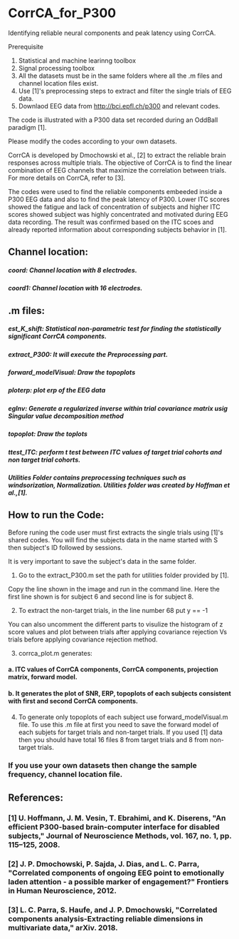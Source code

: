# CorrCA_for_P300
Identifying reliable neural components and peak latency using CorrCA.

Prerequisite
1. Statistical and machine learinng toolbox
2. Signal processing toolbox
3. All the datasets must be in the same folders where all the .m files and channel location files exist.
4. Use [1]'s preprocessing steps to extract and filter the single trials of EEG data.
5. Downlaod EEG data from http://bci.epfl.ch/p300 and relevant codes. 

The code is illustrated with a P300 data set recorded during an OddBall paradigm [1].

Please modify the codes according to your own datasets.


CorrCA is developed by Dmochowski et al., [2] to extract the reliable brain responses across multiple trials. The objective of CorrCA is to find the linear combination of EEG channels that maximize the correlation between trials. For more details on CorrCA, refer to [3].

The codes were used to find the reliable components embeeded inside a P300 EEG data and also to find the peak latency of P300.
Lower ITC scores showed the fatigue and lack of concentration of subjects and higher ITC scores showed subject was highly concentrated and motivated during EEG data recording. The result was confirmed based on the ITC scoes and already reported information about corresponding subjects behavior in [1]. 

## Channel location:
##### coord: Channel location with 8 electrodes.
##### coord1: Channel location with 16 electrodes.

## .m files:
##### est_K_shift: Statistical non-parametric test for finding the statistically significant CorrCA components.
##### extract_P300: It will execute the Preprocessing part.
##### forward_modelVisual: Draw the topoplots
##### ploterp: plot erp of the EEG data
##### egInv: Generate a regularized inverse within trial covariance matrix usig Singular value decomposition method
##### topoplot: Draw the toplots
##### ttest_ITC: perform t test between ITC values of target trial cohorts and non target trial cohorts.
##### Utilities Folder contains preprocessing techniques such as windsorization, Normalization. Utilities folder was created by Hoffman et al.,[1].

## How to run the Code:
Before runing the code user must first extracts the single trials using [1]'s shared codes.
You will find the subjects data in the name started with S then subject's ID followed by sessions.

It is very important to save the subject's data in the same folder.

1. Go to the extract_P300.m 
set the path for utilities folder provided by [1].



Copy the line shown in the image and run in the command line. Here the first line shown is for subject 6 and second line is for subject 8.

2. To extract the non-target trials, in the line number 68 put y == -1


You can also uncomment the different parts to visulize the histogram of z score values and  plot between trials after applying  covariance rejection  Vs trials before applying covariance rejection method.

3. corrca_plot.m generates:

#### a. ITC values of CorrCA components, CorrCA components, projection matrix, forward model.
#### b. It generates the plot of SNR, ERP, topoplots of each subjects consistent with first and second CorrCA components.

4. To generate only topoplots of each subject use forward_modelVisual.m file. To use this .m file at first you need to save the forward model of each subjets for target trials and non-target trials. If you used [1] data then you should have total 16 files 8 from target trials and 8 from non-target trials.

### If you use your own datasets then change the sample frequency, channel location file.


## References:

### [1] U. Hoffmann, J. M. Vesin, T. Ebrahimi, and K. Diserens, "An efficient P300-based brain-computer interface for disabled subjects," Journal of Neuroscience Methods, vol. 167, no. 1, pp. 115–125, 2008.
### [2] J. P. Dmochowski, P. Sajda, J. Dias, and L. C. Parra, "Correlated components of ongoing EEG point to emotionally laden attention - a possible marker of engagement?" Frontiers in Human Neuroscience, 2012.
### [3] L. C. Parra, S. Haufe, and J. P. Dmochowski, "Correlated components analysis-Extracting reliable dimensions in multivariate data," arXiv. 2018.
